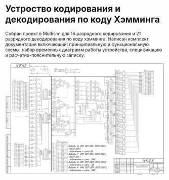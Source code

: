 # Устроство кодирования и декодирования по коду Хэмминга

Собран проект в Multisim для 16 разрядного кодирования и 21 разрядного декодирования по коду хэмминга. Написан комплект документации включающий: принципиальную и функциональную схемы, набор временных диаграмм работы устройства, спецификацию и расчетно-пояснительную записку.

![](принципиальная_финал.png)
